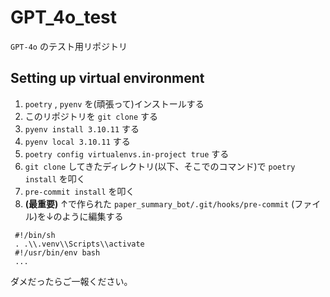 # GPT_4o_test
`GPT-4o` のテスト用リポジトリ

## Setting up virtual environment
1. `poetry` , `pyenv` を(頑張って)インストールする
2. このリポジトリを `git clone` する
3. `pyenv install 3.10.11` する
4. `pyenv local 3.10.11` する
5. `poetry config virtualenvs.in-project true` する
6. `git clone` してきたディレクトリ(以下、そこでのコマンド)で `poetry install` を叩く
7. `pre-commit install` を叩く
8. **(最重要)** ↑で作られた `paper_summary_bot/.git/hooks/pre-commit` (ファイル)を↓のように編集する

```shell
 #!/bin/sh
 . .\\.venv\\Scripts\\activate
 #!/usr/bin/env bash
 ...
```

ダメだったらご一報ください。

<!-- README.md template -->
<!--
# リポジトリ名
なんか説明を書く

## Setting up virtual environment
1. `poetry` , `pyenv` を(頑張って)インストールする
2. このリポジトリを `git clone` する
3. `pyenv install 3.10.11` する
4. `pyenv local 3.10.11` する
5. `poetry config virtualenvs.in-project true` する
6. `git clone` してきたディレクトリ(以下、そこでのコマンド)で `poetry install` を叩く
7. `pre-commit install` を叩く
8. **(最重要)** ↑で作られた `paper_summary_bot/.git/hooks/pre-commit` (ファイル)を↓のように編集する

```shell
 #!/bin/sh
 . .\\.venv\\Scripts\\activate
 #!/usr/bin/env bash
 ...
```

ダメだったらご一報ください。
-->